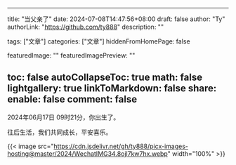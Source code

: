 
---
title: "当父亲了"
date: 2024-07-08T14:47:56+08:00
draft: false
author: "Ty"
authorLink: "https://github.com/ty888"
description: ""

tags: ["文章"]
categories: ["文章"]
hiddenFromHomePage: false

featuredImage: ""
featuredImagePreview: ""

toc: false
autoCollapseToc: true
math: false
lightgallery: true
linkToMarkdown: false
share:
  enable: false
comment: false
---

2024年06月17日 09时21分，你出生了。

往后生活，我们共同成长，平安喜乐。

{{< image src="https://cdn.jsdelivr.net/gh/ty888/picx-images-hosting@master/2024/WechatIMG34.8ojl7kw7hx.webp" width="100%" >}}